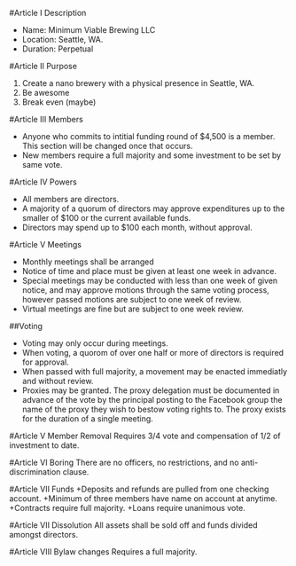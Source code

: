 #Article I Description
* Name: Minimum Viable Brewing LLC
* Location: Seattle, WA.
* Duration: Perpetual

#Article II Purpose
1. Create a nano brewery with a physical presence in Seattle, WA.
2. Be awesome
3. Break even (maybe) 

#Article III Members
+ Anyone who commits to intitial funding round of $4,500 is a member. This section will be changed once that occurs. 
+ New members require a full majority and some investment to be set by same vote. 

#Article IV Powers
+ All members are directors.
+ A majority of a quorum of directors may approve expenditures up to the smaller of $100 or the current available funds.
+ Directors may spend up to $100 each month, without approval.

#Article V Meetings
+ Monthly meetings shall be arranged
+ Notice of time and place must be given at least one week in advance.
+ Special meetings may be conducted with less than one week of given notice, and may approve motions through the same voting process, however passed motions are subject to one week of review.
+ Virtual meetings are fine but are subject to one week review.

##Voting
+ Voting may only occur during meetings.
+ When voting, a quorom of over one half or more of directors is required for approval.
+ When passed with full majority, a movement may be enacted immediatly and without review.
+ Proxies may be granted. The proxy delegation must be documented in advance of the vote by the principal posting to the Facebook group the name of the proxy they wish to bestow voting rights to. The proxy exists for the duration of a single meeting.

#Article V Member Removal 
Requires 3/4 vote and compensation of 1/2 of investment to date.

#Article VI Boring
There are no officers, no restrictions, and no anti-discrimination clause.

#Article VII Funds
+Deposits and refunds are pulled from one checking account.
+Minimum of three members have name on account at anytime.
+Contracts require full majority.
+Loans require unanimous vote.

#Article VII Dissolution
All assets shall be sold off and funds divided amongst directors.

#Article VIII Bylaw changes
Requires a full majority.
